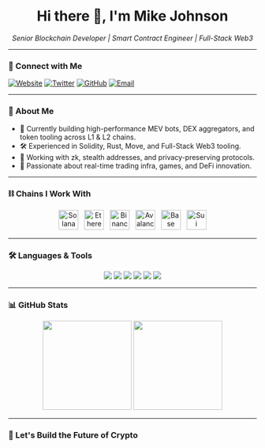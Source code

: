 <h1 align="center">Hi there 👋, I'm Mike Johnson</h1>
<p align="center">
  <em>Senior Blockchain Developer | Smart Contract Engineer | Full-Stack Web3</em>
</p>

---

### 🔗 Connect with Me

[![Website](https://img.shields.io/badge/Website-myrmekes.dev-blue?style=flat-square&logo=google-chrome)](https://myrmekes.dev)
[![Twitter](https://img.shields.io/badge/Twitter-@myrmekes_btc-1DA1F2?style=flat-square&logo=twitter&logoColor=white)](https://twitter.com/myrmekes_btc)
[![GitHub](https://img.shields.io/badge/GitHub-myrmekes--a-181717?style=flat-square&logo=github)](https://github.com/myrmekes-a)
[![Email](https://img.shields.io/badge/Email-buildwithm1ke7@gmail.com-red?style=flat-square&logo=gmail&logoColor=white)](mailto:buildwithm1ke7@gmail.com)

---

### 🧠 About Me

- 🔭 Currently building high-performance MEV bots, DEX aggregators, and token tooling across L1 & L2 chains.
- 🛠️ Experienced in Solidity, Rust, Move, and Full-Stack Web3 tooling.
- 🧩 Working with zk, stealth addresses, and privacy-preserving protocols.
- 🎯 Passionate about real-time trading infra, games, and DeFi innovation.

---

### ⛓️ Chains I Work With

<p align="center">
  <img src="https://cryptologos.cc/logos/solana-sol-logo.svg?v=025" alt="Solana" width="40" height="40"/> &nbsp;
  <img src="https://cryptologos.cc/logos/ethereum-eth-logo.svg?v=025" alt="Ethereum" width="40" height="40"/> &nbsp;
  <img src="https://cryptologos.cc/logos/bnb-bnb-logo.svg?v=025" alt="Binance" width="40" height="40"/> &nbsp;
  <img src="https://cryptologos.cc/logos/avalanche-avax-logo.svg?v=025" alt="Avalanche" width="40" height="40"/> &nbsp;
  <img src="https://cryptologos.cc/logos/base-base-logo.svg?v=025" alt="Base" width="40" height="40"/> &nbsp;
  <img src="https://raw.githubusercontent.com/solana-labs/token-list/main/assets/mainnet/2vKhnnshFZcCvQoLWAKmNZKP96MGf5TCtd1nFZzRk1BY/logo.png" alt="Sui" width="40" height="40"/>
</p>

---

### 🛠️ Languages & Tools

<p align="center">
  <img src="https://img.shields.io/badge/Solidity-%23363636?style=flat&logo=ethereum" />
  <img src="https://img.shields.io/badge/Rust-%23000000.svg?style=flat&logo=rust&logoColor=white" />
  <img src="https://img.shields.io/badge/Move-%23FF3C00?style=flat&logo=aptos" />
  <img src="https://img.shields.io/badge/TypeScript-%23007ACC.svg?style=flat&logo=typescript&logoColor=white" />
  <img src="https://img.shields.io/badge/React-%2320232a?style=flat&logo=react&logoColor=%2361DAFB" />
  <img src="https://img.shields.io/badge/Node.js-%23339933.svg?style=flat&logo=node.js&logoColor=white" />
</p>

---

### 📊 GitHub Stats

<p align="center">
  <img src="https://github-readme-stats.vercel.app/api?username=myrmekes-a&show_icons=true&theme=tokyonight" height="180px"/>
  <img src="https://github-readme-stats.vercel.app/api/top-langs/?username=myrmekes-a&layout=compact&theme=tokyonight" height="180px"/>
</p>

---

### 🧬 Let's Build the Future of Crypto
